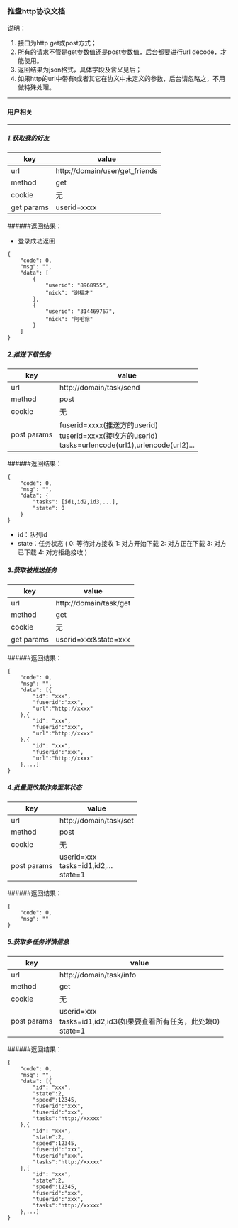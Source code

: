 ### 推盘http协议文档

说明：

1. 接口为http get或post方式；
2. 所有的请求不管是get参数值还是post参数值，后台都要进行url decode，才能使用。
4. 返回结果为json格式，具体字段及含义见后；
5. 如果http的url中带有t或者其它在协义中未定义的参数，后台请忽略之，不用做特殊处理。

---

#### 用户相关

---

##### 1.获取我的好友

| key | value |
| --- | ----- |
| url | http://domain/user/get_friends |
| method | get |
| cookie | 无 |
| get params | userid=xxxx |

######返回结果：
* 登录成功返回

``` 
{
    "code": 0,
    "msg": "",
    "data": [
        {
            "userid": "8968955",
            "nick": "谢福才"
        },
        {
            "userid": "314469767",
            "nick": "阿毛徐"
        }
    ]
}
```

##### 2.推送下载任务

| key | value |
| --- | ----- |
| url | http://domain/task/send |
| method | post |
| cookie | 无 |
| post params | fuserid=xxxx(推送方的userid)<br/>tuserid=xxxx(接收方的userid)<br/>tasks=urlencode(url1),urlencode(url2)... |

######返回结果：

``` 
{
    "code": 0,
    "msg": "",
    "data": {
        "tasks": [id1,id2,id3,...],
        "state": 0
    }
}
```

* id：队列id
* state：任务状态 (
 0: 等待对方接收
 1: 对方开始下载
 2: 对方正在下载
 3: 对方已下载
 4: 对方拒绝接收 )
##### 3.获取被推送任务

| key | value |
| --- | ----- |
| url | http://domain/task/get |
| method | get |
| cookie | 无 |
| get params | userid=xxx&state=xxx|

######返回结果：

``` 
{
    "code": 0,
    "msg": "",
    "data": [{
        "id": "xxx",
        "fuserid":"xxx",
        "url":"http://xxxx"
    },{
        "id": "xxx",
        "fuserid":"xxx",
        "url":"http://xxxx"
    },{
        "id": "xxx",
        "fuserid":"xxx",
        "url":"http://xxxx"
    },...]
}
```

##### 4.批量更改某作务至某状态

| key | value |
| --- | ----- |
| url | http://domain/task/set |
| method | post |
| cookie | 无 |
| post params | userid=xxx<br/>tasks=id1,id2,...<br/>state=1|

######返回结果：

``` 
{
    "code": 0,
    "msg": ""
}
```

##### 5.获取多任务详情信息

| key | value |
| --- | ----- |
| url | http://domain/task/info |
| method | get |
| cookie | 无 |
| post params | userid=xxx<br/>tasks=id1,id2,id3(如果要查看所有任务，此处填0)<br/>state=1|

######返回结果：

``` 
{
    "code": 0,
    "msg": "",
    "data": [{
        "id": "xxx",
        "state":2,
        "speed":12345,
        "fuserid":"xxx",
        "tuserid":"xxx",
        "tasks":"http://xxxxx"
    },{
        "id": "xxx",
        "state":2,
        "speed":12345,
        "fuserid":"xxx",
        "tuserid":"xxx",
        "tasks":"http://xxxxx"
    },{
        "id": "xxx",
        "state":2,
        "speed":12345,
        "fuserid":"xxx",
        "tuserid":"xxx",
        "tasks":"http://xxxxx"
    },...]
}
```